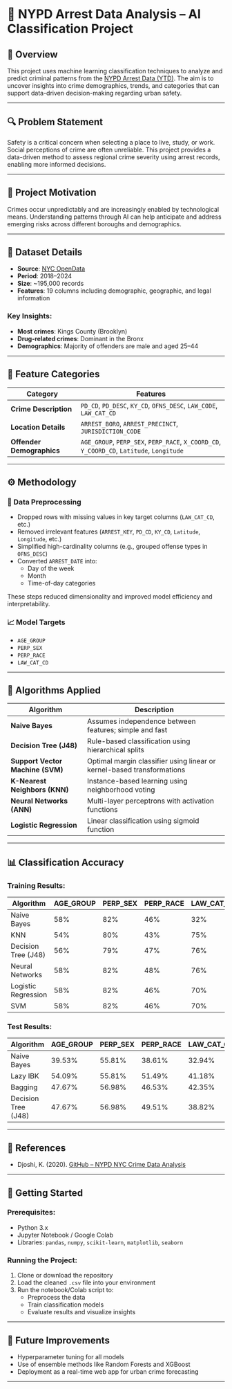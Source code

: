 # 🧠 NYPD Arrest Data Analysis – AI Classification Project

## 📘 Overview

This project uses machine learning classification techniques to analyze and predict criminal patterns from the [NYPD Arrest Data (YTD)]([https://catalog.data.gov/dataset/nypd-arrest-data-year-to-date](https://data.cityofnewyork.us/Public-Safety/NYPD-Arrests-Data-Historic-/8h9b-rp9u/about_data)). The aim is to uncover insights into crime demographics, trends, and categories that can support data-driven decision-making regarding urban safety.

---


## 🔍 Problem Statement

Safety is a critical concern when selecting a place to live, study, or work. Social perceptions of crime are often unreliable. This project provides a data-driven method to assess regional crime severity using arrest records, enabling more informed decisions.

---

## 🎯 Project Motivation

Crimes occur unpredictably and are increasingly enabled by technological means. Understanding patterns through AI can help anticipate and address emerging risks across different boroughs and demographics.

---

## 📂 Dataset Details

- **Source**: [NYC OpenData](https://catalog.data.gov/dataset/nypd-arrest-data-year-to-date)
- **Period**: 2018–2024  
- **Size**: ~195,000 records  
- **Features**: 19 columns including demographic, geographic, and legal information

### Key Insights:
- **Most crimes**: Kings County (Brooklyn)
- **Drug-related crimes**: Dominant in the Bronx
- **Demographics**: Majority of offenders are male and aged 25–44

---

## 🧾 Feature Categories

| Category                 | Features |
|--------------------------|----------|
| **Crime Description**    | `PD_CD`, `PD_DESC`, `KY_CD`, `OFNS_DESC`, `LAW_CODE`, `LAW_CAT_CD` |
| **Location Details**     | `ARREST_BORO`, `ARREST_PRECINCT`, `JURISDICTION_CODE` |
| **Offender Demographics**| `AGE_GROUP`, `PERP_SEX`, `PERP_RACE`, `X_COORD_CD`, `Y_COORD_CD`, `Latitude`, `Longitude` |

---

## ⚙️ Methodology

### 🔧 Data Preprocessing

- Dropped rows with missing values in key target columns (`LAW_CAT_CD`, etc.)
- Removed irrelevant features (`ARREST_KEY`, `PD_CD`, `KY_CD`, `Latitude`, `Longitude`, etc.)
- Simplified high-cardinality columns (e.g., grouped offense types in `OFNS_DESC`)
- Converted `ARREST_DATE` into:
  - Day of the week
  - Month
  - Time-of-day categories

These steps reduced dimensionality and improved model efficiency and interpretability.

### 📈 Model Targets

- `AGE_GROUP`
- `PERP_SEX`
- `PERP_RACE`
- `LAW_CAT_CD`

---

## 🧠 Algorithms Applied

| Algorithm           | Description |
|---------------------|-------------|
| **Naive Bayes**     | Assumes independence between features; simple and fast |
| **Decision Tree (J48)** | Rule-based classification using hierarchical splits |
| **Support Vector Machine (SVM)** | Optimal margin classifier using linear or kernel-based transformations |
| **K-Nearest Neighbors (KNN)** | Instance-based learning using neighborhood voting |
| **Neural Networks (ANN)** | Multi-layer perceptrons with activation functions |
| **Logistic Regression** | Linear classification using sigmoid function |

---

## 📊 Classification Accuracy

### Training Results:

| Algorithm           | AGE_GROUP | PERP_SEX | PERP_RACE | LAW_CAT_CD |
|---------------------|-----------|----------|-----------|-------------|
| Naive Bayes         | 58%       | 82%      | 46%       | 32%         |
| KNN                 | 54%       | 80%      | 43%       | 75%         |
| Decision Tree (J48) | 56%       | 79%      | 47%       | 76%         |
| Neural Networks     | 58%       | 82%      | 48%       | 76%         |
| Logistic Regression | 58%       | 82%      | 46%       | 70%         |
| SVM                 | 58%       | 82%      | 46%       | 70%         |

### Test Results:

| Algorithm           | AGE_GROUP | PERP_SEX | PERP_RACE | LAW_CAT_CD |
|---------------------|-----------|----------|-----------|-------------|
| Naive Bayes         | 39.53%    | 55.81%   | 38.61%    | 32.94%      |
| Lazy IBK            | 54.09%    | 55.81%   | 51.49%    | 41.18%      |
| Bagging             | 47.67%    | 56.98%   | 46.53%    | 42.35%      |
| Decision Tree (J48) | 47.67%    | 56.98%   | 49.51%    | 38.82%      |

---

## 🔗 References

- Djoshi, K. (2020). [GitHub – NYPD NYC Crime Data Analysis](https://github.com/KunalDJoshi/NYPD-NYC-Crime-data-analysis/blob/master/NYPD%20NYC%20Crime%20data%20analysis.pptx)

---

## 🚀 Getting Started

### Prerequisites:
- Python 3.x
- Jupyter Notebook / Google Colab
- Libraries: `pandas`, `numpy`, `scikit-learn`, `matplotlib`, `seaborn`

### Running the Project:
1. Clone or download the repository
2. Load the cleaned `.csv` file into your environment
3. Run the notebook/Colab script to:
   - Preprocess the data
   - Train classification models
   - Evaluate results and visualize insights

---

## 📌 Future Improvements

- Hyperparameter tuning for all models
- Use of ensemble methods like Random Forests and XGBoost
- Deployment as a real-time web app for urban crime forecasting

---
